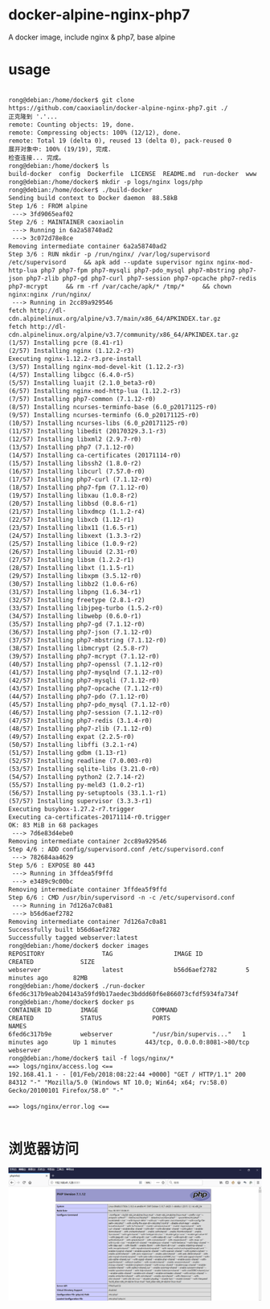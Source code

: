 # docker-alpine-nginx-php7
A docker image, include nginx &amp; php7, base alpine

# usage
<pre>
<code>
rong@debian:/home/docker$ git clone https://github.com/caoxiaolin/docker-alpine-nginx-php7.git ./
正克隆到 '.'...
remote: Counting objects: 19, done.
remote: Compressing objects: 100% (12/12), done.
remote: Total 19 (delta 0), reused 13 (delta 0), pack-reused 0
展开对象中: 100% (19/19), 完成.
检查连接... 完成。
rong@debian:/home/docker$ ls
build-docker  config  Dockerfile  LICENSE  README.md  run-docker  www
rong@debian:/home/docker$ mkdir -p logs/nginx logs/php
rong@debian:/home/docker$ ./build-docker 
Sending build context to Docker daemon  88.58kB
Step 1/6 : FROM alpine
 ---> 3fd9065eaf02
Step 2/6 : MAINTAINER caoxiaolin
 ---> Running in 6a2a58740ad2
 ---> 3c072d78e8ce
Removing intermediate container 6a2a58740ad2
Step 3/6 : RUN mkdir -p /run/nginx/ /var/log/supervisord /etc/supervisord     && apk add --update supervisor nginx nginx-mod-http-lua php7 php7-fpm php7-mysqli php7-pdo_mysql php7-mbstring php7-json php7-zlib php7-gd php7-curl php7-session php7-opcache php7-redis php7-mcrypt     && rm -rf /var/cache/apk/* /tmp/*     && chown nginx:nginx /run/nginx/
 ---> Running in 2cc89a929546
fetch http://dl-cdn.alpinelinux.org/alpine/v3.7/main/x86_64/APKINDEX.tar.gz
fetch http://dl-cdn.alpinelinux.org/alpine/v3.7/community/x86_64/APKINDEX.tar.gz
(1/57) Installing pcre (8.41-r1)
(2/57) Installing nginx (1.12.2-r3)
Executing nginx-1.12.2-r3.pre-install
(3/57) Installing nginx-mod-devel-kit (1.12.2-r3)
(4/57) Installing libgcc (6.4.0-r5)
(5/57) Installing luajit (2.1.0_beta3-r0)
(6/57) Installing nginx-mod-http-lua (1.12.2-r3)
(7/57) Installing php7-common (7.1.12-r0)
(8/57) Installing ncurses-terminfo-base (6.0_p20171125-r0)
(9/57) Installing ncurses-terminfo (6.0_p20171125-r0)
(10/57) Installing ncurses-libs (6.0_p20171125-r0)
(11/57) Installing libedit (20170329.3.1-r3)
(12/57) Installing libxml2 (2.9.7-r0)
(13/57) Installing php7 (7.1.12-r0)
(14/57) Installing ca-certificates (20171114-r0)
(15/57) Installing libssh2 (1.8.0-r2)
(16/57) Installing libcurl (7.57.0-r0)
(17/57) Installing php7-curl (7.1.12-r0)
(18/57) Installing php7-fpm (7.1.12-r0)
(19/57) Installing libxau (1.0.8-r2)
(20/57) Installing libbsd (0.8.6-r1)
(21/57) Installing libxdmcp (1.1.2-r4)
(22/57) Installing libxcb (1.12-r1)
(23/57) Installing libx11 (1.6.5-r1)
(24/57) Installing libxext (1.3.3-r2)
(25/57) Installing libice (1.0.9-r2)
(26/57) Installing libuuid (2.31-r0)
(27/57) Installing libsm (1.2.2-r1)
(28/57) Installing libxt (1.1.5-r1)
(29/57) Installing libxpm (3.5.12-r0)
(30/57) Installing libbz2 (1.0.6-r6)
(31/57) Installing libpng (1.6.34-r1)
(32/57) Installing freetype (2.8.1-r2)
(33/57) Installing libjpeg-turbo (1.5.2-r0)
(34/57) Installing libwebp (0.6.0-r1)
(35/57) Installing php7-gd (7.1.12-r0)
(36/57) Installing php7-json (7.1.12-r0)
(37/57) Installing php7-mbstring (7.1.12-r0)
(38/57) Installing libmcrypt (2.5.8-r7)
(39/57) Installing php7-mcrypt (7.1.12-r0)
(40/57) Installing php7-openssl (7.1.12-r0)
(41/57) Installing php7-mysqlnd (7.1.12-r0)
(42/57) Installing php7-mysqli (7.1.12-r0)
(43/57) Installing php7-opcache (7.1.12-r0)
(44/57) Installing php7-pdo (7.1.12-r0)
(45/57) Installing php7-pdo_mysql (7.1.12-r0)
(46/57) Installing php7-session (7.1.12-r0)
(47/57) Installing php7-redis (3.1.4-r0)
(48/57) Installing php7-zlib (7.1.12-r0)
(49/57) Installing expat (2.2.5-r0)
(50/57) Installing libffi (3.2.1-r4)
(51/57) Installing gdbm (1.13-r1)
(52/57) Installing readline (7.0.003-r0)
(53/57) Installing sqlite-libs (3.21.0-r0)
(54/57) Installing python2 (2.7.14-r2)
(55/57) Installing py-meld3 (1.0.2-r1)
(56/57) Installing py-setuptools (33.1.1-r1)
(57/57) Installing supervisor (3.3.3-r1)
Executing busybox-1.27.2-r7.trigger
Executing ca-certificates-20171114-r0.trigger
OK: 83 MiB in 68 packages
 ---> 7d6e83d4ebe0
Removing intermediate container 2cc89a929546
Step 4/6 : ADD config/supervisord.conf /etc/supervisord.conf
 ---> 782684aa4629
Step 5/6 : EXPOSE 80 443
 ---> Running in 3ffdea5f9ffd
 ---> e3489c9c00bc
Removing intermediate container 3ffdea5f9ffd
Step 6/6 : CMD /usr/bin/supervisord -n -c /etc/supervisord.conf
 ---> Running in 7d126a7c0a81
 ---> b56d6aef2782
Removing intermediate container 7d126a7c0a81
Successfully built b56d6aef2782
Successfully tagged webserver:latest
rong@debian:/home/docker$ docker images
REPOSITORY                TAG                 IMAGE ID            CREATED             SIZE
webserver                 latest              b56d6aef2782        5 minutes ago       82MB
rong@debian:/home/docker$ ./run-docker 
6fed6c317b9eab204143a59fd9b17aedec3bddd60f6e866073cfdf5934fa734f
rong@debian:/home/docker$ docker ps
CONTAINER ID        IMAGE               COMMAND                  CREATED             STATUS              PORTS                           NAMES
6fed6c317b9e        webserver           "/usr/bin/supervis..."   1 minutes ago       Up 1 minutes        443/tcp, 0.0.0.0:8081->80/tcp   webserver
rong@debian:/home/docker$ tail -f logs/nginx/*
==> logs/nginx/access.log <==
192.168.41.1 - - [01/Feb/2018:08:22:44 +0000] "GET / HTTP/1.1" 200 84312 "-" "Mozilla/5.0 (Windows NT 10.0; Win64; x64; rv:58.0) Gecko/20100101 Firefox/58.0" "-"

==> logs/nginx/error.log <==
</code>
</pre>

# 浏览器访问
![avatar](https://raw.githubusercontent.com/caoxiaolin/resources/master/docker-nginx-php7.png)
